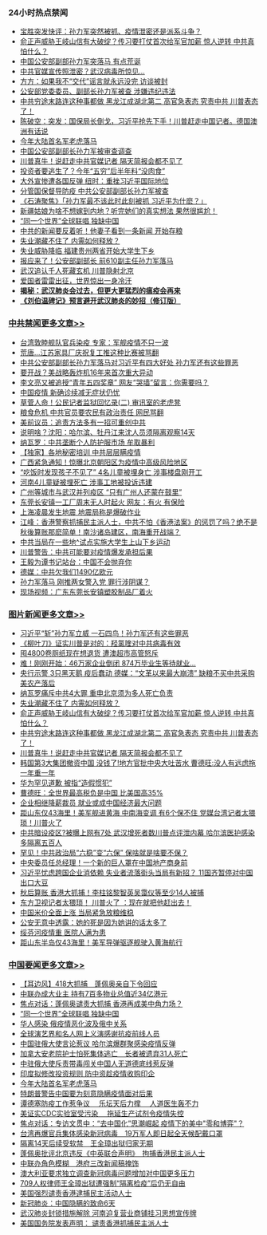 <div class="catlist">
<h3>24小时热点禁闻</h3>
<ul>
<li><a href="https://github.com/fqnews/bnews/blob/master/bannedvideo/20200419/1315537.md">宝胜突发快评：孙力军突然被抓、疫情泄密还是派系斗争？</a></li>
<li><a href="https://github.com/fqnews/bnews/blob/master/topimagenews/20200419/1315594.md">俞正声威胁王岐山信有大破绽？传习要打仗首次给军官加薪 惊人逆转 中共真怕什么？</a></li>
<li><a href="https://github.com/fqnews/bnews/blob/master/cbnews/20200420/1315717.md">中国公安部副部孙力军突落马  有点荒诞</a></li>
<li><a href="https://github.com/fqnews/bnews/blob/master/cbnews/20200420/1315757.md">中共官媒宣传照泄密？武汉病毒所惊见…</a></li>
<li><a href="https://github.com/fqnews/bnews/blob/master/cbnews/20200419/1315476.md">方方：如果我不“交代”谣言就永远没完 访谈被封</a></li>
<li><a href="https://github.com/fqnews/bnews/blob/master/baitai/20200419/1315541.md">公安部党委委员、副部长孙力军被查 涉嫌违纪违法</a></li>
<li><a href="https://github.com/fqnews/bnews/blob/master/topimagenews/20200419/1315567.md">中共穷途末路连这种事都做 黑龙江成湖北第二 高官急表态 究责中共 川普表态了！</a></li>
<li><a href="https://github.com/fqnews/bnews/blob/master/cbnews/20200420/1315725.md">陈破空：突发：国保局长倒戈，习近平抢先下手！川普赶走中国记者。德国澳洲有话说 </a></li>
<li><a href="https://github.com/fqnews/bnews/blob/master/headline/20200419/1315571.md">今年大陆首名军老虎落马</a></li>
<li><a href="https://github.com/fqnews/bnews/blob/master/cbnews/20200419/1315566.md">中国公安部副部长孙力军被审查调查</a></li>
<li><a href="https://github.com/fqnews/bnews/blob/master/topimagenews/20200419/1315550.md">川普真牛！说赶走中共官媒记者 隔天简报会都不见了</a></li>
<li><a href="https://github.com/fqnews/bnews/blob/master/cnnews/20200420/1315662.md">投资者要逃生了？今年“五穷”后半年料“没肉食”</a></li>
<li><a href="https://github.com/fqnews/bnews/blob/master/cbnews/20200419/1315462.md">大外宣惨遭各国反弹 纽时：重挫习近平国际地位</a></li>
<li><a href="https://github.com/fqnews/bnews/blob/master/cnnews/20200420/1315637.md">分管国保督导防疫 中共公安部副部长孙力军被查</a></li>
<li><a href="https://github.com/fqnews/bnews/blob/master/bannedvideo/20200420/1315641.md">《石涛聚焦》「孙力军最不该此时此刻被抓 习近平为什麽？」 </a></li>
<li><a href="https://github.com/fqnews/bnews/blob/master/funmedia/20200420/1315711.md">新疆姑娘为啥不想嫁到内地？听完她们的真实想法 果然很尴尬！</a></li>
<li><a href="https://github.com/fqnews/bnews/blob/master/headline/20200420/1315674.md">“同一个世界”全球联唱 独缺中国</a></li>
<li><a href="https://github.com/fqnews/bnews/blob/master/cbnews/20200420/1315821.md">中共的新闻要反着听！他妻子看到一条新闻 开始存粮</a></li>
<li><a href="https://github.com/fqnews/bnews/blob/master/topimagenews/20200420/1315748.md">失业潮藏不住了 内需如何释放？</a></li>
<li><a href="https://github.com/fqnews/bnews/blob/master/cbnews/20200419/1315477.md">失业威胁降临 福建贵州两省开始大学生下乡</a></li>
<li><a href="https://github.com/fqnews/bnews/blob/master/cbnews/20200420/1315732.md">报应来了！公安部副部长 前610副主任孙力军落马</a></li>
<li><a href="https://github.com/fqnews/bnews/blob/master/cbnews/20200419/1315443.md">武汉追认千人死藏玄机 川普隐射北京</a></li>
<li><a href="https://github.com/fqnews/bnews/blob/master/ssgc/20200420/1315730.md">爱国者雷雷出征，世界惊出一身冷汗</a></li>
<li><b><a href="https://github.com/fqnews/bnews/blob/master/comments/20200211/1275071.md" target="_blank">揭秘：武汉肺炎会过去，但更大更猛烈的瘟疫会再来</a></b></li>
<li><b><a href="https://github.com/fqnews/bnews/blob/master/comments/20200207/1272816.md" target="_blank">《刘伯温碑记》预言避开武汉肺炎的妙招（修订版）</a></b></li>
</ul>
</div>

<div class="catlist">
<h3><a href="https://github.com/fqnews/bnews/blob/master/cbnews/" target="_blank">中共禁闻</a><span><a href="https://github.com/fqnews/bnews/blob/master/cbnews/" target="_blank" rel="nofollow">更多文章>></a></span></h3>
<ul>
<li><a href="https://github.com/fqnews/bnews/blob/master/cbnews/20200420/1316001.md" target="_blank">台湾敦睦舰队官兵染疫 专家：军舰疫情不只一波</a></li>
<li><a href="https://github.com/fqnews/bnews/blob/master/cbnews/20200420/1316000.md" target="_blank">荒唐…江苏家具厂庆祝复工推这种比赛被骂翻</a></li>
<li><a href="https://github.com/fqnews/bnews/blob/master/cbnews/20200420/1315990.md" target="_blank">中共公安部副部长孙力军落马对习近平有四大好处 孙力军还有这些罪恶</a></li>
<li><a href="https://github.com/fqnews/bnews/blob/master/cbnews/20200420/1315989.md" target="_blank">要开战？美战略轰炸机16年来首次重大异动</a></li>
<li><a href="https://github.com/fqnews/bnews/blob/master/cbnews/20200420/1315988.md" target="_blank">李文亮又被追授“青年五四奖章”  网友“哭墙”留言：你需要吗？</a></li>
<li><a href="https://github.com/fqnews/bnews/blob/master/cbnews/20200420/1315987.md" target="_blank">中国疫情 新确诊续减无症状仍忧</a></li>
<li><a href="https://github.com/fqnews/bnews/blob/master/cbnews/20200420/1315982.md" target="_blank">草菅人命！公民记者监狱回忆录(二) 审讯室的老虎凳</a></li>
<li><a href="https://github.com/fqnews/bnews/blob/master/cbnews/20200420/1315976.md" target="_blank">粮食危机 中共官员要农民有政治责任 网民骂翻</a></li>
<li><a href="https://github.com/fqnews/bnews/blob/master/cbnews/20200420/1315965.md" target="_blank">美前议员：追责方法多有一招可重创中共</a></li>
<li><a href="https://github.com/fqnews/bnews/blob/master/cbnews/20200420/1315964.md" target="_blank">说明啥？沈阳：哈尔滨、牡丹江来沈人员须隔离观察14天</a></li>
<li><a href="https://github.com/fqnews/bnews/blob/master/cbnews/20200420/1315960.md" target="_blank">纳瓦罗：中共垄断个人防护服市场 牟取暴利</a></li>
<li><a href="https://github.com/fqnews/bnews/blob/master/cbnews/20200420/1315959.md" target="_blank">【独家】各地秘密培训 中共层层瞒疫情</a></li>
<li><a href="https://github.com/fqnews/bnews/blob/master/cbnews/20200420/1315956.md" target="_blank">广西紧急通知！惊曝北京朝阳区为疫情中高级风险地区</a></li>
<li><a href="https://github.com/fqnews/bnews/blob/master/cbnews/20200420/1315948.md" target="_blank">“吃饭时发现孩子不见了” 4名儿童被埋身亡 涉事楼盘刚开工</a></li>
<li><a href="https://github.com/fqnews/bnews/blob/master/cbnews/20200420/1315944.md" target="_blank">河南4儿童疑被埋死亡 涉事工地被投诉违建</a></li>
<li><a href="https://github.com/fqnews/bnews/blob/master/cbnews/20200420/1315943.md" target="_blank">广州等城市与武汉并列疫区 “只有广州人还蒙在鼓里”</a></li>
<li><a href="https://github.com/fqnews/bnews/blob/master/cbnews/20200420/1315925.md" target="_blank">东莞长安镇一工厂周末无人时起火 网友：有火 有保险</a></li>
<li><a href="https://github.com/fqnews/bnews/blob/master/cbnews/20200420/1315924.md" target="_blank">上海凌晨发生地震 地震局称是爆破作业</a></li>
<li><a href="https://github.com/fqnews/bnews/blob/master/cbnews/20200420/1315922.md" target="_blank">江峰：香港警察抓捕民主派人士，中共不怕《香港法案》的惩罚了吗？绝不是秋後算账那麽简单！南沙诸岛建区，南海重开战端？</a></li>
<li><a href="https://github.com/fqnews/bnews/blob/master/cbnews/20200420/1315900.md" target="_blank">中共当局在一些地^试点实施大学生上山下乡运动</a></li>
<li><a href="https://github.com/fqnews/bnews/blob/master/cbnews/20200420/1315891.md" target="_blank">川普警告：中共可能要对疫情爆发承担后果</a></li>
<li><a href="https://github.com/fqnews/bnews/blob/master/cbnews/20200420/1315886.md" target="_blank">王毅为谭书记站台：中国不会抛弃你</a></li>
<li><a href="https://github.com/fqnews/bnews/blob/master/cbnews/20200420/1315885.md" target="_blank">德媒：中共欠我们1490亿欧元</a></li>
<li><a href="https://github.com/fqnews/bnews/blob/master/cbnews/20200420/1315884.md" target="_blank">孙力军落马 刚推两女警入党 罪行涉阴谋？</a></li>
<li><a href="https://github.com/fqnews/bnews/blob/master/cbnews/20200420/1315883.md" target="_blank">现场视频：广东东莞长安镇塑胶制品厂着火</a></li>

</ul>
</div>
<div class="catlist">
<h3><a href="https://github.com/fqnews/bnews/blob/master/topimagenews/" target="_blank">图片新闻</a><span><a href="https://github.com/fqnews/bnews/blob/master/topimagenews/" target="_blank" rel="nofollow">更多文章>></a></span></h3>
<ul>
<li><a href="https://github.com/fqnews/bnews/blob/master/topimagenews/20200420/1315999.md" target="_blank">习近平“斩”孙力军立威 一石四鸟！孙力军还有这些罪恶</a></li>
<li><a href="https://github.com/fqnews/bnews/blob/master/topimagenews/20200420/1315998.md" target="_blank">《柳叶刀》证实川普是对的：羟氯喹对中共病毒有效</a></li>
<li><a href="https://github.com/fqnews/bnews/blob/master/topimagenews/20200420/1315963.md" target="_blank">囤4800卷厕纸现在想退货 遭澳超市高管怒斥</a></li>
<li><a href="https://github.com/fqnews/bnews/blob/master/topimagenews/20200420/1315947.md" target="_blank">难！刚刚开始：46万家企业倒闭 874万毕业生等待就业…</a></li>
<li><a href="https://github.com/fqnews/bnews/blob/master/topimagenews/20200420/1315920.md" target="_blank">央行示警 3只黑天鹅 疫后蠢动 德媒：“文革以来最大崩溃” 缺粮不买中共采购美农产落后</a></li>
<li><a href="https://github.com/fqnews/bnews/blob/master/topimagenews/20200420/1315756.md" target="_blank">纳瓦罗痛斥中共4大罪 重申北京须为多人死亡负责</a></li>
<li><a href="https://github.com/fqnews/bnews/blob/master/topimagenews/20200420/1315748.md" target="_blank">失业潮藏不住了 内需如何释放？</a></li>
<li><a href="https://github.com/fqnews/bnews/blob/master/topimagenews/20200419/1315594.md" target="_blank">俞正声威胁王岐山信有大破绽？传习要打仗首次给军官加薪 惊人逆转 中共真怕什么？</a></li>
<li><a href="https://github.com/fqnews/bnews/blob/master/topimagenews/20200419/1315567.md" target="_blank">中共穷途末路连这种事都做 黑龙江成湖北第二 高官急表态 究责中共 川普表态了！</a></li>
<li><a href="https://github.com/fqnews/bnews/blob/master/topimagenews/20200419/1315550.md" target="_blank">川普真牛！说赶走中共官媒记者 隔天简报会都不见了</a></li>
<li><a href="https://github.com/fqnews/bnews/blob/master/topimagenews/20200419/1315435.md" target="_blank">韩国第3大集团撤资中国 没钱了!地方官批中央大吐苦水 曹德旺:没人有远虑拖一年重一年</a></li>
<li><a href="https://github.com/fqnews/bnews/blob/master/topimagenews/20200419/1315236.md" target="_blank">华为罕见道歉 被指“造假惯犯”</a></li>
<li><a href="https://github.com/fqnews/bnews/blob/master/topimagenews/20200419/1315235.md" target="_blank">曹德旺：全世界最高税负是中国 比美国高35%</a></li>
<li><a href="https://github.com/fqnews/bnews/blob/master/topimagenews/20200419/1315096.md" target="_blank">企业相继降薪裁员 就业或成中国经济最大问题</a></li>
<li><a href="https://github.com/fqnews/bnews/blob/master/topimagenews/20200418/1315027.md" target="_blank">距山东仅43海里！美军舰进黄海 中南海变调 有6个保不住 党媒台湾记者太猥琐！川普火了</a></li>
<li><a href="https://github.com/fqnews/bnews/blob/master/topimagenews/20200418/1314992.md" target="_blank">中共暗设疫区?被曝上网有7处 武汉增死者数川普点评泄内幕 哈尔滨医护感染多隔离五百人</a></li>
<li><a href="https://github.com/fqnews/bnews/blob/master/topimagenews/20200418/1314904.md" target="_blank">罕见！中共政治局“六稳”变“六保” 保啥就是啥要不保？</a></li>
<li><a href="https://github.com/fqnews/bnews/blob/master/topimagenews/20200418/1314876.md" target="_blank">中央委员任总经理！一个新的巨人罩在中国地产商身前</a></li>
<li><a href="https://github.com/fqnews/bnews/blob/master/topimagenews/20200418/1314875.md" target="_blank">习近平忧虑跨国企业消依赖 失业者流落街头当局有新招？ 11国齐暂停对中国出口大豆</a></li>
<li><a href="https://github.com/fqnews/bnews/blob/master/topimagenews/20200418/1314843.md" target="_blank">秋后算账 香港大抓捕！李柱铭黎智英吴霭仪等至少14人被捕</a></li>
<li><a href="https://github.com/fqnews/bnews/blob/master/topimagenews/20200418/1314837.md" target="_blank">东方卫视记者太猥琐！ 川普火了 ：现在就把他赶出去！</a></li>
<li><a href="https://github.com/fqnews/bnews/blob/master/topimagenews/20200418/1314831.md" target="_blank">中国米价全面上涨 当局紧急放粮维稳</a></li>
<li><a href="https://github.com/fqnews/bnews/blob/master/topimagenews/20200418/1314811.md" target="_blank">公安无意中透露：她的死是因为她讲的话太多了</a></li>
<li><a href="https://github.com/fqnews/bnews/blob/master/topimagenews/20200418/1314810.md" target="_blank">绥芬河疫情重 医院人满为患</a></li>
<li><a href="https://github.com/fqnews/bnews/blob/master/topimagenews/20200418/1314744.md" target="_blank">距山东半岛仅43海里！美军导弹驱逐舰驶入黄海航行</a></li>

</ul>
</div>
<div class="catlist">
<h3><a href="https://github.com/fqnews/bnews/blob/master/headline/" target="_blank">中国要闻</a><span><a href="https://github.com/fqnews/bnews/blob/master/headline/" target="_blank" rel="nofollow">更多文章>></a></span></h3>
<ul>
<li><a href="https://github.com/fqnews/bnews/blob/master/headline/20200420/1315994.md" target="_blank">【耳边风】418大抓捕　蓬佩奥亲自下令回应</a></li>
<li><a href="https://github.com/fqnews/bnews/blob/master/headline/20200420/1315929.md" target="_blank">中联办成大业主     持有7百多物业总值近34亿港元</a></li>
<li><a href="https://github.com/fqnews/bnews/blob/master/headline/20200420/1315742.md" target="_blank">焦点对话：蓬佩奥谴责大抓捕 香港再成美中角力场？</a></li>
<li><a href="https://github.com/fqnews/bnews/blob/master/headline/20200420/1315674.md" target="_blank">“同一个世界”全球联唱 独缺中国</a></li>
<li><a href="https://github.com/fqnews/bnews/blob/master/headline/20200420/1315621.md" target="_blank">华人感染 俄疫情恶化波及俄中关系</a></li>
<li><a href="https://github.com/fqnews/bnews/blob/master/headline/20200420/1315608.md" target="_blank">全球演艺界和名人网上义演感谢抗疫前线人员</a></li>
<li><a href="https://github.com/fqnews/bnews/blob/master/headline/20200420/1315595.md" target="_blank">中国驻俄大使言论惹议 哈尔滨爆群聚感染疫情反弹</a></li>
<li><a href="https://github.com/fqnews/bnews/blob/master/headline/20200419/1315577.md" target="_blank">加拿大安老院护士怕死集体逃亡　长者被遗弃31人死亡</a></li>
<li><a href="https://github.com/fqnews/bnews/blob/master/headline/20200419/1315575.md" target="_blank">中驻俄大使斥责带毒闯关中国人无道德底线惹反弹</a></li>
<li><a href="https://github.com/fqnews/bnews/blob/master/headline/20200419/1315572.md" target="_blank">印度拟修改投资规则 防中资趁疫情收购印企</a></li>
<li><a href="https://github.com/fqnews/bnews/blob/master/headline/20200419/1315571.md" target="_blank">今年大陆首名军老虎落马</a></li>
<li><a href="https://github.com/fqnews/bnews/blob/master/headline/20200419/1315570.md" target="_blank">特朗普警告中国要为刻意隐瞒疫情面对后果</a></li>
<li><a href="https://github.com/fqnews/bnews/blob/master/headline/20200419/1315569.md" target="_blank">谭德塞防疫工作惹争议　 乐坛天后力撑　 人道医生轰不力</a></li>
<li><a href="https://github.com/fqnews/bnews/blob/master/headline/20200419/1315568.md" target="_blank">美证实CDC实验室受污染　  拖延生产试剂令疫情失控</a></li>
<li><a href="https://github.com/fqnews/bnews/blob/master/headline/20200419/1315552.md" target="_blank">焦点对话：专访文贯中：“去中国化”思潮崛起 疫情下的美中&quot;零和博弈&quot;？</a></li>
<li><a href="https://github.com/fqnews/bnews/blob/master/headline/20200419/1315551.md" target="_blank">台湾再爆官兵集体感染新冠病毒　19万军人即日起全天候配戴口罩</a></li>
<li><a href="https://github.com/fqnews/bnews/blob/master/headline/20200419/1315535.md" target="_blank">隔离14天后续受软禁　王全璋出狱归家无期</a></li>
<li><a href="https://github.com/fqnews/bnews/blob/master/headline/20200419/1315534.md" target="_blank">蓬佩奥批评北京违反《中英联合声明》　拘捕香港民主派人士</a></li>
<li><a href="https://github.com/fqnews/bnews/blob/master/headline/20200419/1315533.md" target="_blank">中联办角色模糊　港府三改新闻稿掩饰</a></li>
<li><a href="https://github.com/fqnews/bnews/blob/master/headline/20200419/1315529.md" target="_blank">澳大利亚要求独立调查新冠病毒问题增加对中国更多压力</a></li>
<li><a href="https://github.com/fqnews/bnews/blob/master/headline/20200419/1315507.md" target="_blank">709人权律师王全璋出狱遭强制“隔离检疫”后仍无自由</a></li>
<li><a href="https://github.com/fqnews/bnews/blob/master/headline/20200419/1315399.md" target="_blank">美国强烈谴责香港逮捕民主活动人士</a></li>
<li><a href="https://github.com/fqnews/bnews/blob/master/headline/20200419/1315289.md" target="_blank">新冠肺炎：中国隐瞒的致命6天</a></li>
<li><a href="https://github.com/fqnews/bnews/blob/master/headline/20200419/1315265.md" target="_blank">武汉肺炎封锁措施解除 河南迫复营业商铺挂习思想宣传牌</a></li>
<li><a href="https://github.com/fqnews/bnews/blob/master/headline/20200419/1315172.md" target="_blank">美国国务院发表声明： 谴责香港抓捕民主派人士</a></li>

</ul>
</div>